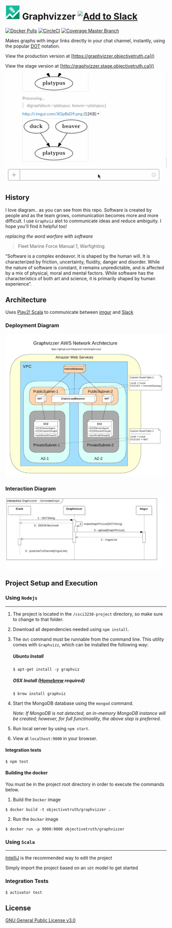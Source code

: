 # ![graphvizzer_logo](readme_resources/graphvizzer_logo.png "logo") Graphvizzer <a href="https://slack.com/oauth/authorize?scope=commands&client_id=29667068068.63519026177"><img alt="Add to Slack" height="40" width="139" src="https://platform.slack-edge.com/img/add_to_slack.png" srcset="https://platform.slack-edge.com/img/add_to_slack.png 1x, https://platform.slack-edge.com/img/add_to_slack@2x.png 2x" /></a>

[![Docker Pulls](https://img.shields.io/docker/pulls/objectivetruth/graphvizzer.svg)](https://hub.docker.com/r/objectivetruth/graphvizzer/)
[![CircleCI](https://img.shields.io/circleci/project/ObjectiveTruth/Graphvizzer.svg)](https://circleci.com/gh/ObjectiveTruth/Graphvizzer/tree/master)
[![Coverage Master Branch](https://img.shields.io/codecov/c/github/ObjectiveTruth/Graphvizzer/master.svg)](https://codecov.io/gh/ObjectiveTruth/Graphvizzer/branch/master)

Makes graphs with imgur links directly in your chat channel, instantly, using the popular [DOT](http://www.graphviz.org/content/dot-language) notation. 

View the production version at [https://graphvizzer.objectivetruth.ca]()

View the stage version at [http://graphvizzer.stage.objectivetruth.ca]()

![Example Usage](readme_resources/graphviz_demo.gif "Example Usage")

## History

I love diagram.. as you can see from this repo. Software is created by people and as the team grows, communication becomes more and more difficult. I use `Graphviz` alot to communicate ideas and reduce ambiguity. I hope you'll find it helpful too!

*replacing the word warfare with software*

>Fleet Marine Force Manual 1, Warfighting 
>
“Software is a complex endeavor. It is shaped by
the human will. It is characterized by friction,
uncertainty, ﬂuidity, danger and disorder. While the
nature of software is constant, it remains
unpredictable, and is affected by a mix of physical,
moral and mental factors. While software has the
characteristics of both art and science, it is
primarily shaped by human experience”.

## Architecture

Uses [Play2! Scala](https://www.playframework.com/) to communicate between [imgur](http://imgur.com/) and [Slack](https://slack.com/)

### Deployment Diagram

![Deployment Diagram](readme_resources/DeploymentDiagram.jpeg "Deployment Diagram")

### Interaction Diagram

![Interaction Diagram](readme_resources/InteractionDiagram.jpeg "Interaction Diagram")

## Project Setup and Execution

### Using `Nodejs`
---

1. The project is located in the `/csci3230-project` directory, so make sure to change to that folder.

2. Download all dependencies needed using `npm install`.

3. The `dot` command must be runnable from the command line. This utility comes with `Graphvizz`, which can be installed the following way:

	##### Ubuntu Install

	```
	$ apt-get install -y graphviz
	```
	
	##### OSX Install ([Homebrew](http://brew.sh/) required)
	
	```
	$ brew install graphviz
	```
	
4. Start the MongoDB database using the `mongod` command.

	*Note: If MongoDB is not detected, an in-memory MongoDB instance will be created; however, for full functinoality, the above step is preferred.*

5. Run local server by using `npm start`.

6. View at `localhost:9000` in your browser.

#### Integration tests

```
$ npm test
```

#### Building the docker

You must be in the project root directory in order to execute the commands below.

1. Build the `Docker` image

  ```
  $ docker build -t objectivetruth/graphvizzer .
  ```
  
2. Run the `Docker` image

  ```
  $ docker run -p 9000:9000 objectivetruth/graphvizzer
  ```

### Using `Scala`
---

[IntelliJ](https://www.jetbrains.com/idea/) is the recommended way to edit the project

Simply import the project based on an `sbt` model to get started

### Integration Tests

```
$ activator test
```

## License

[GNU General Public License v3.0](http://choosealicense.com/licenses/gpl-3.0/#)



